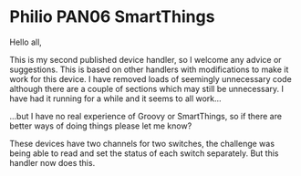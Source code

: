 # Philio PAN06 SmartThings

Hello all,

This is my second published device handler, so I welcome any advice or suggestions.
This is based on other handlers with modifications to make it work for this device. I have removed loads of seemingly unnecessary code although there are a couple of sections which may still be unnecessary.
I have had it running for a while and it seems to all work...

...but I have no real experience of Groovy or SmartThings, so if there are better ways of doing things please let me know?

These devices have two channels for two switches, the challenge was being able to read and set the status of each switch separately.  But this handler now does this.